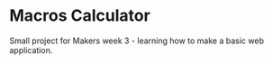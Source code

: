 # Macros Calculator

Small project for Makers week 3 - learning how to make a basic web application.
